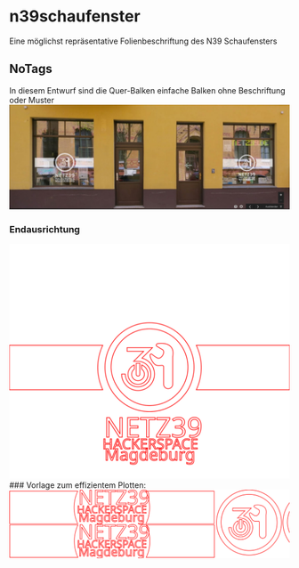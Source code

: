 # n39schaufenster
Eine möglichst repräsentative Folienbeschriftung des N39 Schaufensters
## NoTags
In diesem Entwurf sind die Quer-Balken einfache Balken ohne Beschriftung oder Muster
![](noTags/plotter_final_preview.jpg)
### Endausrichtung
<img src="noTags/plotter_final.svg">
### Vorlage zum effizientem Plotten:
<img src="noTags/plotter_efficientprinting.svg">
